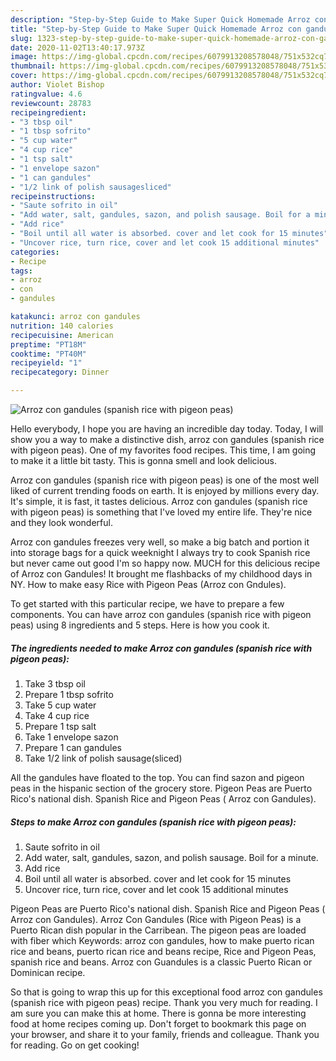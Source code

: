```yaml
---
description: "Step-by-Step Guide to Make Super Quick Homemade Arroz con gandules (spanish rice with pigeon peas)"
title: "Step-by-Step Guide to Make Super Quick Homemade Arroz con gandules (spanish rice with pigeon peas)"
slug: 1323-step-by-step-guide-to-make-super-quick-homemade-arroz-con-gandules-spanish-rice-with-pigeon-peas
date: 2020-11-02T13:40:17.973Z
image: https://img-global.cpcdn.com/recipes/6079913208578048/751x532cq70/arroz-con-gandules-spanish-rice-with-pigeon-peas-recipe-main-photo.jpg
thumbnail: https://img-global.cpcdn.com/recipes/6079913208578048/751x532cq70/arroz-con-gandules-spanish-rice-with-pigeon-peas-recipe-main-photo.jpg
cover: https://img-global.cpcdn.com/recipes/6079913208578048/751x532cq70/arroz-con-gandules-spanish-rice-with-pigeon-peas-recipe-main-photo.jpg
author: Violet Bishop
ratingvalue: 4.6
reviewcount: 28783
recipeingredient:
- "3 tbsp oil"
- "1 tbsp sofrito"
- "5 cup water"
- "4 cup rice"
- "1 tsp salt"
- "1 envelope sazon"
- "1 can gandules"
- "1/2 link of polish sausagesliced"
recipeinstructions:
- "Saute sofrito in oil"
- "Add water, salt, gandules, sazon, and polish sausage. Boil for a minute."
- "Add rice"
- "Boil until all water is absorbed. cover and let cook for 15 minutes"
- "Uncover rice, turn rice, cover and let cook 15 additional minutes"
categories:
- Recipe
tags:
- arroz
- con
- gandules

katakunci: arroz con gandules 
nutrition: 140 calories
recipecuisine: American
preptime: "PT18M"
cooktime: "PT40M"
recipeyield: "1"
recipecategory: Dinner

---
```



![Arroz con gandules (spanish rice with pigeon peas)](https://img-global.cpcdn.com/recipes/6079913208578048/751x532cq70/arroz-con-gandules-spanish-rice-with-pigeon-peas-recipe-main-photo.jpg)

Hello everybody, I hope you are having an incredible day today. Today, I will show you a way to make a distinctive dish, arroz con gandules (spanish rice with pigeon peas). One of my favorites food recipes. This time, I am going to make it a little bit tasty. This is gonna smell and look delicious.

Arroz con gandules (spanish rice with pigeon peas) is one of the most well liked of current trending foods on earth. It is enjoyed by millions every day. It's simple, it is fast, it tastes delicious. Arroz con gandules (spanish rice with pigeon peas) is something that I've loved my entire life. They're nice and they look wonderful.

Arroz con gandules freezes very well, so make a big batch and portion it into storage bags for a quick weeknight I always try to cook Spanish rice but never came out good I&#39;m so happy now. MUCH for this delicious recipe of Arroz con Gandules! It brought me flashbacks of my childhood days in NY. How to make easy Rice with Pigeon Peas (Arroz con Gndules).


To get started with this particular recipe, we have to prepare a few components. You can have arroz con gandules (spanish rice with pigeon peas) using 8 ingredients and 5 steps. Here is how you cook it.

<!--inarticleads1-->

##### The ingredients needed to make Arroz con gandules (spanish rice with pigeon peas):

1. Take 3 tbsp oil
1. Prepare 1 tbsp sofrito
1. Take 5 cup water
1. Take 4 cup rice
1. Prepare 1 tsp salt
1. Take 1 envelope sazon
1. Prepare 1 can gandules
1. Take 1/2 link of polish sausage(sliced)


All the gandules have floated to the top. You can find sazon and pigeon peas in the hispanic section of the grocery store. Pigeon Peas are Puerto Rico&#39;s national dish. Spanish Rice and Pigeon Peas ( Arroz con Gandules). 

<!--inarticleads2-->

##### Steps to make Arroz con gandules (spanish rice with pigeon peas):

1. Saute sofrito in oil
1. Add water, salt, gandules, sazon, and polish sausage. Boil for a minute.
1. Add rice
1. Boil until all water is absorbed. cover and let cook for 15 minutes
1. Uncover rice, turn rice, cover and let cook 15 additional minutes


Pigeon Peas are Puerto Rico&#39;s national dish. Spanish Rice and Pigeon Peas ( Arroz con Gandules). Arroz Con Gandules (Rice with Pigeon Peas) is a Puerto Rican dish popular in the Carribean. The pigeon peas are loaded with fiber which Keywords: arroz con gandules, how to make puerto rican rice and beans, puerto rican rice and beans recipe, Rice and Pigeon Peas, spanish rice and beans. Arroz con Guandules is a classic Puerto Rican or Dominican recipe. 

So that is going to wrap this up for this exceptional food arroz con gandules (spanish rice with pigeon peas) recipe. Thank you very much for reading. I am sure you can make this at home. There is gonna be more interesting food at home recipes coming up. Don't forget to bookmark this page on your browser, and share it to your family, friends and colleague. Thank you for reading. Go on get cooking!
